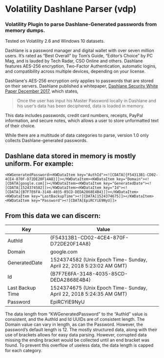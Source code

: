 # Volatility Dashlane Parser (vdp)
### Volatility Plugin to parse Dashlane-Generated passwords from memory dumps.
Tested on Volatility 2.6 and Windows 10 datasets.

Dashlane is a password manager and digital wallet with over seven million users. It’s rated as “Best Overall” by Tom’s Guide, “Editor’s Choice” by PC Mag, and is lauded by Tech Radar, CSO Online and others. Dashlane features AES-256 encryption, Two-Factor Authentication, automatic logins, and compatibility across multiple devices, depending on your license. 

Dashlane's AES-256 encryption only applies to passwords that are stored on their servers. Dashlane published a whitepaper, [Dashlane Security White Paper December 2017](https://www.dashlane.com/download/Dashlane_SecurityWhitePaper_December2017.pdf), which states, 
> Once the user has input his Master Password locally in Dashlane and his user’s data has been deciphered, data is loaded in memory.

This data includes passwords, credit card numbers, receipts, PayPal information, and secure notes, which allows a user to store unformatted text of their choice. 

While there are a multitude of data categories to parse, version 1.0 only collects Dashlane-generated passwords. 

## Dashlane data stored in memory is mostly uniform. For example:
```
<KWGeneratedPassword><KWDataItem key="AuthId"><![CDATA[{F54313B1-CD02-4CE4-870F-D72DE20F14A8}]]></KWDataItem><KWDataItem key="Domain"><![CDATA[google.com]]></KWDataItem><KWDataItem key="GeneratedDate"><![CDATA[1524374582]]></KWDataItem><KWDataItem key="Id"><![CDATA[{B7F7E6FA-3148-4035-85CD-DEDA2868E4B4}]]></KWDataItem><KWDataItem key="LastBackupTime"><![CDATA[1524374675]]></KWDataItem><KWDataItem key="Password"><![CDATA[EpiRCYiE9NyU]]>
```

## From this data we can discern:
Key              | Value
-----------------|----------
AuthId           | {F54313B1-CD02-4CE4-870F-D72DE20F14A8}
Domain           | google.com
GeneratedDate    | 1524374582 (Unix Epoch Time- Sunday, April 22, 2018 5:23:02 AM GMT)
Id               | {B7F7E6FA-3148-4035-85CD-DEDA2868E4B4}
Last Backup Time | 1524374675 (Unix Epoch Time- Sunday, April 22, 2018 5:24:35 AM GMT)
Password         | EpiRCYiE9NyU


The data length from “KWGeneratedPassword” to the “AuthId” value is consistent, and the AuthId and Id UUIDs are of consistent length. The Domain value can vary in length, as can the Password. However, the password’s default length is 12. The mostly structured data, along with their use of brackets allows for easy data parsing. However, corrupted data missing the ending bracket would be collected until an end bracket was found. To prevent this overflow of useless data, the data length is capped for each category.
